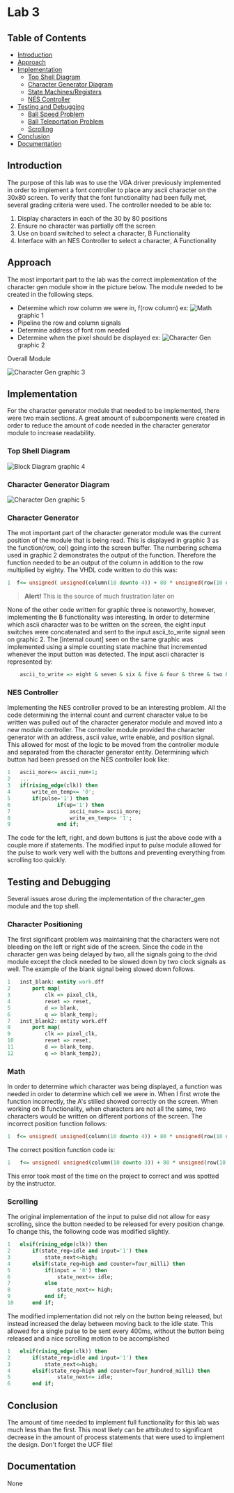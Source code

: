 # Lab 3 #
## Table of Contents ##
- [Introduction](#introduction)
- [Approach](#approach)
- [Implementation](#implementation)
    - [Top Shell Diagram](#top-shell-diagram)
    - [Character Generator Diagram](#character-generator-diagram)
    - [State Machines/Registers](#character-generator)
    - [NES Controller](#nes-controller)
- [Testing and Debugging](#testing-and-debugging)
    - [Ball Speed Problem](#character-positioning)
    - [Ball Teleportation Problem](#math)
    - [Scrolling](#scrolling)
- [Conclusion](#conclusion)
- [Documentation](#documentation)


## Introduction ##
The purpose of this lab was to use the VGA driver previously implemented in order to implement a font controller to place any ascii character on the 30x80 screen.  To verify that the font functionality had been fully met, several grading criteria were used.  The controller needed to be able to:

 1. Display characters in each of the 30 by 80 positions  
 2. Ensure no character was partially off the screen  
 3. Use on board switched to select a character, B Functionality
 4. Interface with an NES Controller to select a character, A Functionality

## Approach ##
The most important part to the lab was the correct implementation of the character gen module show in the picture below.  The module needed to be created in the following steps.

 - Determine which row column we were in, f(row column) ex:
![Math](images/math.png)
graphic 1
 - Pipeline the row and column signals
 - Determine address of font rom needed
 - Determine when the pixel should be displayed ex:
![Character Gen](images/character.png)
graphic 2

Overall Module
 
![Character Gen](images/character_gen.jpg)
graphic 3
## Implementation ##
For the character generator module that needed to be implemented, there were two main sections.  A great amount of subcomponents were created in order to reduce the amount of code needed in the character generator module to increase readability.
### Top Shell Diagram ###
![Block Diagram](images/BlockDiagram.png)
graphic 4
### Character Generator Diagram ###
![Character Gen](images/character_gen.png)
graphic 5
### Character Generator ###
The mot important part of the character generator module was the current position of the module that is being read.  This is displayed in graphic 3 as the function(row, col) going into the screen buffer.  The numbering schema used in graphic 2 demonstrates the output of the function.  Therefore the function needed to be an output of the column in addition to the row multiplied by eighty.  The VHDL code written to do this was:
```vhdl
1  f<= unsigned( unsigned(column(10 downto 4)) + 80 * unsigned(row(10 downto 3)));
```
> **Alert!** This is the source of much frustration later on

None of the other code written for graphic three is noteworthy, however, implementing the B functionality was interesting.  In order to determine which ascii character was to be written on the screen, the eight input switches were concatenated and sent to the input ascii_to_write signal seen on graphic 2.   The [internal count] seen on the same graphic was implemented using a simple counting state machine that incremented whenever the input button was detected.  The input ascii character is represented by:
```vhdl
	ascii_to_write => eight & seven & six & five & four & three & two & one
```
### NES Controller ###
Implementing the NES controller proved to be an interesting problem.  All the code determining the internal count and current character value to be written was pulled out of the character generator module and moved into a new module controller.  The controller module provided the character generator with an address, ascii value, write enable, and position signal.  This allowed for most of the logic to be moved from the controller module and separated from the character generator entity.  Determining which button had been pressed on the NES controller look like:
```vhdl
1   ascii_more<= ascii_num+1;
2   ...
3	if(rising_edge(clk)) then
4		write_en_temp<= '0';
5		if(pulse='1') then
6				if(up='1') then
7			    	ascii_num<= ascii_more;
8					write_en_temp<= '1';
9				end if;
```
The code for the left, right, and down buttons is just the above code with a couple more if statements.  The modified input to pulse module allowed for the pulse to work very well with the buttons and preventing everything from scrolling too quickly.
## Testing and Debugging ###
Several issues arose during the implementation of the character_gen module and the top shell.
### Character Positioning ###
The first significant problem was maintaining that the characters were not bleeding on the left or right side of the screen.  Since the code in the character gen was being delayed by two, all the signals going to the dvid module except the clock needed to be slowed down by two clock signals as well.  The example of the blank signal being slowed down follows.
```vhdl
1	inst_blank: entity work.dff
2		port map(	 
3		    clk => pixel_clk,
4		    reset => reset,
5		    d => blank,
6		    q => blank_temp);
7	inst_blank2: entity work.dff
8		port map(
9		    clk => pixel_clk,
10		    reset => reset,	
11		    d => blank_temp,
12		    q => blank_temp2);
```
### Math ###
In order to determine which character was being displayed, a function was needed in order to determine which cell we were in.  When I first wrote the function incorrectly, the A's stilled showed correctly on the screen.  When working on B functionality, when characters are not all the same, two characters would be written on different portions of the screen.  The incorrect position function follows:
```vhdl
1  f<= unsigned( unsigned(column(10 downto 4)) + 80 * unsigned(row(10 downto 3)));
```
The correct position function code is:
```vhdl
1   f<= unsigned( unsigned(column(10 downto 3)) + 80 * unsigned(row(10 downto 4)));
```
This error took most of the time on the project to correct and was spotted by the instructor.
### Scrolling ###
The original implementation of the input to pulse did not allow for easy scrolling, since the button needed to be released for every position change.  To change this, the following code was modified slightly.
```vhdl
1	elsif(rising_edge(clk)) then
2		if(state_reg=idle and input='1') then
3			state_next<=high;
4		elsif(state_reg=high and counter=four_milli) then
5			if(input = '0') then
6				state_next<= idle;
7			else
8				state_next<= high;
9			end if;
10		end if;
```
The modified implementation did not rely on the button being released, but instead increased the delay between moving back to the idle state.  This allowed for a single pulse to be sent every 400ms, without the button being released and a nice scrolling motion to be accomplished
```vhdl
1	elsif(rising_edge(clk)) then
2		if(state_reg=idle and input='1') then
3			state_next<=high;
4		elsif(state_reg=high and counter=four_hundred_milli) then
5				state_next<= idle;
6		end if;
```
## Conclusion ##
The amount of time needed to implement full functionality for this lab was much less than the first.  This most likely can be attributed to significant decrease in the amount of process statements that were used to implement the design. Don't forget the UCF file!
## Documentation ##
None